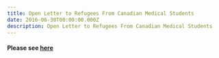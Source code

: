 ```yaml
---
title: Open Letter to Refugees From Canadian Medical Students
date: 2016-06-30T00:00:00.000Z
description: Open Letter to Refugees From Canadian Medical Students
---
```



#### Please see [here](/files/updates/openletterrefugeesfinal.pdf)